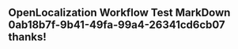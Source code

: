 <properties
ms.topic="hero-topic1"
ms.test1="hero-topic"
ms.test2="test"/>

## OpenLocalization Workflow Test MarkDown 0ab18b7f-9b41-49fa-99a4-26341cd6cb07 thanks!
